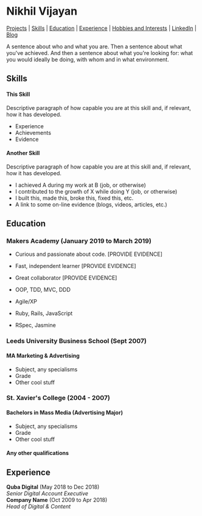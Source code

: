 # Nikhil Vijayan

[Projects](#projects) | [Skills](#skills) | [Education](#education) | [Experience](#experience) | [Hobbies and Interests](#hobbies-and-interests) | [LinkedIn](https://www.linkedin.com/in/nikhilvijayan/) | [Blog](https://medium.com/@nkhilv/)

A sentence about who and what you are. Then a sentence about what you've achieved. And then a sentence about what you're looking for: what you would ideally be doing, with whom and in what environment.

## Skills

#### This Skill

Descriptive paragraph of how capable you are at this skill and, if relevant, how it has developed.

- Experience
- Achievements
- Evidence

#### Another Skill

Descriptive paragraph of how capable you are at this skill and, if relevant, how it has developed.

- I achieved A during my work at B (job, or otherwise)
- I contributed to the growth of X while doing Y (job, or otherwise)
- I built this, made this, broke this, fixed this, etc.
- A link to some on-line evidence (blogs, videos, articles, etc.)

## Education

### Makers Academy (January 2019 to March 2019)

- Curious and passionate about code. [PROVIDE EVIDENCE]
- Fast, independent learner [PROVIDE EVIDENCE]
- Great collaborator [PROVIDE EVIDENCE]

- OOP, TDD, MVC, DDD
- Agile/XP
- Ruby, Rails, JavaScript
- RSpec, Jasmine

### Leeds University Business School (Sept 2007)
#### MA Marketing & Advertising

- Subject, any specialisms
- Grade
- Other cool stuff

### St. Xavier's College (2004 - 2007)
#### Bachelors in Mass Media (Advertising Major)

- Subject, any specialisms
- Grade
- Other cool stuff

#### Any other qualifications

## Experience

**Quba Digital** (May 2018 to Dec 2018)    
*Senior Digital Account Executive*  
**Company Name** (Oct 2009 to Apr 2018)   
*Head of Digital & Content*  
